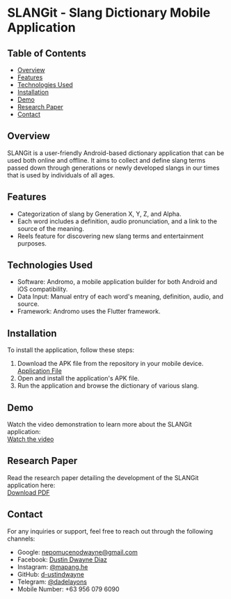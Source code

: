 # SLANGit - Slang Dictionary Mobile Application

## Table of Contents
- [Overview](#overview)
- [Features](#features)
- [Technologies Used](#technologies-used)
- [Installation](#installation)
- [Demo](#demo)
- [Research Paper](#research-paper)
- [Contact](#contact)

## Overview
SLANGit is a user-friendly Android-based dictionary application that can be used both online and offline. It aims to collect and define slang terms passed down through generations or newly developed slangs in our times that is used by individuals of all ages.

## Features
- Categorization of slang by Generation X, Y, Z, and Alpha.
- Each word includes a definition, audio pronunciation, and a link to the source of the meaning.
- Reels feature for discovering new slang terms and entertainment purposes.

## Technologies Used
- Software: Andromo, a mobile application builder for both Android and iOS compatibility.
- Data Input: Manual entry of each word's meaning, definition, audio, and source.
- Framework: Andromo uses the Flutter framework.

## Installation
To install the application, follow these steps:
1. Download the APK file from the repository in your mobile device. [Application File](https://drive.google.com/file/d/126qWBC9zDH944GUZIi7QktLPvhjklQ-I/view?usp=drive_link)
2. Open and install the application's APK file.
3. Run the application and browse the dictionary of various slang.

## Demo
Watch the video demonstration to learn more about the SLANGit application:  
[Watch the video](https://drive.google.com/file/d/1QPJExQ5nqGGosxIwDcPl30JZ1heHOsFt/view?usp=drive_link)

## Research Paper
Read the research paper detailing the development of the SLANGit application here:  
[Download PDF](https://drive.google.com/file/d/1-OdHfFyzJ0IsGX0f9x5ogaJ0BVziEjQJ/view?usp=drive_link)

## Contact
For any inquiries or support, feel free to reach out through the following channels:

- Google: nepomucenodwayne@gmail.com
- Facebook: [Dustin Dwayne Diaz](https://www.facebook.com/buday.py)
- Instagram: [@mapang.he](https://www.instagram.com/mapang.he)
- GitHub: [d-ustindwayne](https://github.com/d-ustindwayne)
- Telegram: [@dadelayons](https://t.me/dadelayons)
- Mobile Number: +63 956 079 6090
